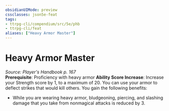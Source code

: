 ```yaml
---
obsidianUIMode: preview
cssclasses: json5e-feat
tags:
- ttrpg-cli/compendium/src/5e/phb
- ttrpg-cli/feat
aliases: ["Heavy Armor Master"]
---
```

# Heavy Armor Master
*Source: Player's Handbook p. 167*  
**Prerequisite**: Proficiency with heavy armor
**Ability Score Increase**: Increase your Strength score by 1, to a maximum of 20.
You can use your armor to deflect strikes that would kill others. You gain the following benefits:

- While you are wearing heavy armor, bludgeoning, piercing, and slashing damage that you take from nonmagical attacks is reduced by 3.